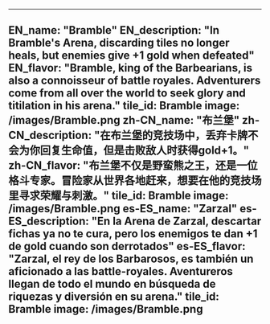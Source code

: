 ---

EN_name: "Bramble"
EN_description: "In Bramble's Arena, discarding tiles no longer heals, but enemies give +1 gold when defeated"
EN_flavor: "Bramble, king of the Barbearians, is also a connoisseur of battle royales.  Adventurers come from all over the world to seek glory and titilation in his arena."
tile_id: Bramble
image: /images/Bramble.png
zh-CN_name: "布兰堡"
zh-CN_description: "在布兰堡的竞技场中，丢弃卡牌不会为你回复生命值，但是击败敌人时获得gold+1。"
zh-CN_flavor: "布兰堡不仅是野蛮熊之王，还是一位格斗专家。冒险家从世界各地赶来，想要在他的竞技场里寻求荣耀与刺激。"
tile_id: Bramble
image: /images/Bramble.png
es-ES_name: "Zarzal"
es-ES_description: "En la Arena de Zarzal, descartar fichas ya no te cura, pero los enemigos te dan +1 de gold cuando son derrotados"
es-ES_flavor: "Zarzal, el rey de los Barbarosos, es también un aficionado a las battle-royales. Aventureros llegan de todo el mundo en búsqueda de riquezas y diversión en su arena."
tile_id: Bramble
image: /images/Bramble.png
---